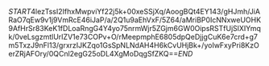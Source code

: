 $START$4lezTssI2IfhxMwpviYf22j5k+00xeSSjXq/AoogBQt4EY143/gHJmh/JiARaO7qEw9v1j9VmRcE46iJaP/a/2Q1u9aEhVxF/5Z64/aMriBP0IcNNxweUOHK9AfHrSr83KeK1fDLoaRngG4Y4yo75nrmWjr5ZGjm6GW0OipsRSTfUjSlXIYmqk/0veLsgzmtlUrIZV1e73COPv+O/rMeepmphE6805dpQeDjjgCuK6e7crd+g7m5TxzJ9nFl13/grxrzIJKZqo1GsSpNLNdAH4H6kCvUHjBk+/yoIwFxyPri8KzOerZRjAFOry/0QCnl2egG25oDL4XgMoDqgSfZKQ==$END$